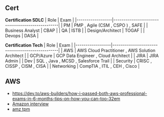 ## Cert
**Certification SDLC**
| Role             | Exam                                             |
|------------------|--------------------------------------------------|
| PM               | PMP , Agile (CSM , CSPO ) , SAFE                 |
| Business Analyst | CBAP                                             |
| QA               | ISTB                                             |
| Design/Architect | TOGAF                                            |
| Devops           | DASA                                             |

**Certification Tech**
| Role             | Exam                                             |
|------------------|--------------------------------------------------|
| AWS              | AWS Cloud Practitioner , AWS Solution Architect  |
| GCP/Azure        | GCP Data Engineer , Cloud Architect              |
| JIRA             | JIRA Admin                                       |
| Dev              | SQL , Java , MCSD , Salesforce Trail             |
| Security         | CRISC , CISSP , CISM , CISA                      |
| Networking       | CompTIA , ITIL , CEH , Cisco                     |

## AWS
* https://dev.to/aws-builders/how-i-passed-both-aws-professional-exams-in-6-months-tips-on-how-you-can-too-32em
* [Amazon interview](https://helloacm.com/how-to-prepare-for-an-amazon-interview-my-amazon-interview-experience/)
* [amz tpm](https://www.youtube.com/watch?v=8EOWgSsk3yM&list=PLmMyXRtEtJEb0qXMQIZEvGmTDqDLuxkCA&index=4&pp=gAQBiAQB)
